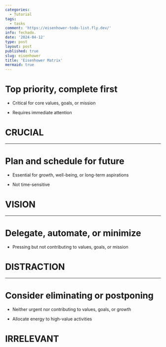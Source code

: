 ```yaml
---
categories:
  - Tutorial
tags:
  - tasks
comment: 'https://eisenhower-todo-list.fly.dev/'
info: fechado.
date: '2024-04-12'
type: post
layout: post
published: true
slug: eisenhower
title: 'Eisenhower Matrix'
mermaid: true
---
```


# Top priority, complete first

- Critical for core values, goals, or mission

- Requires immediate attention

# CRUCIAL

***

# Plan and schedule for future

- Essential for growth, well-being, or long-term aspirations

- Not time-sensitive

# VISION

***

# Delegate, automate, or minimize

- Pressing but not contributing to values, goals, or mission

# DISTRACTION

***

# Consider eliminating or postponing

- Neither urgent nor contributing to values, goals, or growth

- Allocate energy to high-value activities

# IRRELEVANT

